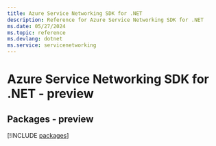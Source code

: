 ```yaml
---
title: Azure Service Networking SDK for .NET
description: Reference for Azure Service Networking SDK for .NET
ms.date: 05/27/2024
ms.topic: reference
ms.devlang: dotnet
ms.service: servicenetworking
---
```

# Azure Service Networking SDK for .NET - preview
## Packages - preview
[!INCLUDE [packages](service-networking-index.md)]